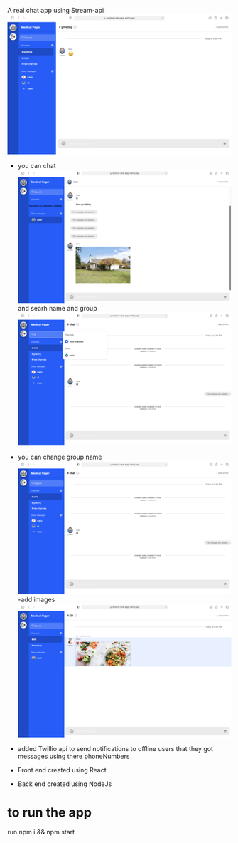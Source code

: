 A real chat app using Stream-api 
![page.png](https://github.com/mays4/medical-pager/blob/master/client/Doc/page.png?raw=true)
- you can chat![chat.png](https://github.com/mays4/medical-pager/blob/master/client/Doc/chat.png?raw=true) and searh name and group![Seach.png](https://github.com/mays4/medical-pager/blob/master/client/Doc/Search.png?raw=true)
- you can change group name![changeGroupName](https://github.com/mays4/medical-pager/blob/master/client/Doc/changeGroupName.png?raw=true)
-add images![addImage.png](https://github.com/mays4/medical-pager/blob/master/client/Doc/addImage.png?raw=true)
 - added Twillio api to send notifications to offline users that they got messages using there phoneNumbers

- Front end created using React
- Back end created using NodeJs 

# to run the app 
run npm i && npm start
